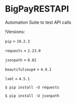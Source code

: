 # BigPayRESTAPI
Automation Suite to test API calls

!Versions:

`pip` = `19.2.3`

`requests` = `2.23.0`

`jsonpath` = `0.82`

`beautifulsoup4` = `4.9.1`

`lxml` = `4.5.1`

`$ pip install -U requests`

`$ pip install -U jsonpath`



